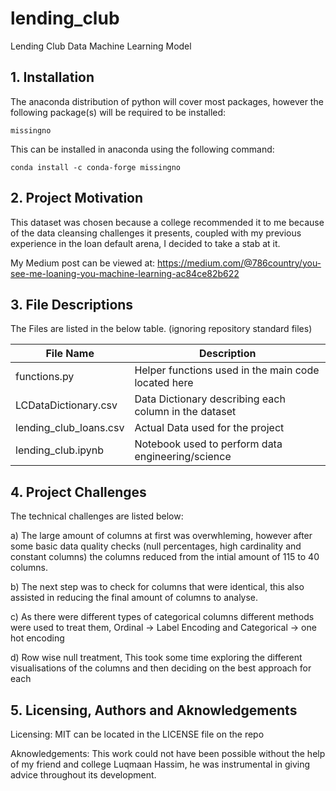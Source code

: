 # lending_club
 Lending Club Data Machine Learning Model

## 1. Installation 

The anaconda distribution of python will cover most packages, however the following package(s) will be required to be installed: 

`missingno`

This can be installed in anaconda using the following command: 

`conda install -c conda-forge missingno`

## 2. Project Motivation 

This dataset was chosen because a college recommended it to me because of the data cleansing challenges it presents, coupled with my previous experience in the loan default arena, I decided to take a stab at it. 

My Medium post can be viewed at: 
https://medium.com/@786country/you-see-me-loaning-you-machine-learning-ac84ce82b622

## 3. File Descriptions 

The Files are listed in the below table. (ignoring repository standard files)

| File Name              | Description                                           |
|------------------------|-------------------------------------------------------|
| functions.py           | Helper functions used in the main code located here   |
| LCDataDictionary.csv   | Data Dictionary describing each column in the dataset |
| lending_club_loans.csv | Actual Data used for the project                      |
| lending_club.ipynb     | Notebook used to perform data engineering/science     |

## 4. Project Challenges 

The technical challenges are listed below: 

a) The large amount of columns at first was overwhleming, however after some basic data quality checks (null percentages, high cardinality and constant columns) the columns reduced from the intial amount of 115 to 40 columns. 

b) The next step was to check for columns that were identical, this also assisted in reducing the final amount of columns to analyse.

c) As there were different types of categorical columns different methods were used to treat them, Ordinal -> Label Encoding and Categorical -> one hot encoding 

d) Row wise null treatment, This took some time exploring the different visualisations of the columns and then deciding on the best approach for each 

## 5. Licensing, Authors and Aknowledgements 

Licensing: MIT can be located in the LICENSE file on the repo 

Aknowledgements: This work could not have been possible without the help of my friend and college Luqmaan Hassim, he was instrumental in giving advice throughout its development. 